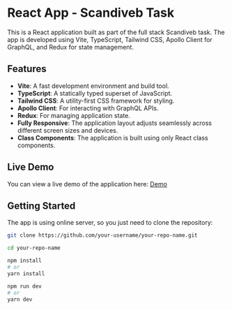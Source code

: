 # React App - Scandiveb Task

This is a React application built as part of the full stack Scandiveb task. The app is developed using Vite, TypeScript, Tailwind CSS, Apollo Client for GraphQL, and Redux for state management.

## Features

- **Vite**: A fast development environment and build tool.
- **TypeScript**: A statically typed superset of JavaScript.
- **Tailwind CSS**: A utility-first CSS framework for styling.
- **Apollo Client**: For interacting with GraphQL APIs.
- **Redux**: For managing application state.
- **Fully Responsive**: The application layout adjusts seamlessly across different screen sizes and devices.
- **Class Components**: The application is built using only React class components.

## Live Demo

You can view a live demo of the application here: [Demo](https://bright-horse-248353.netlify.app/)

## Getting Started

The app is using online server, so you just need to clone the repository:

```bash
git clone https://github.com/your-username/your-repo-name.git

cd your-repo-name

npm install
# or
yarn install

npm run dev
# or
yarn dev
```
